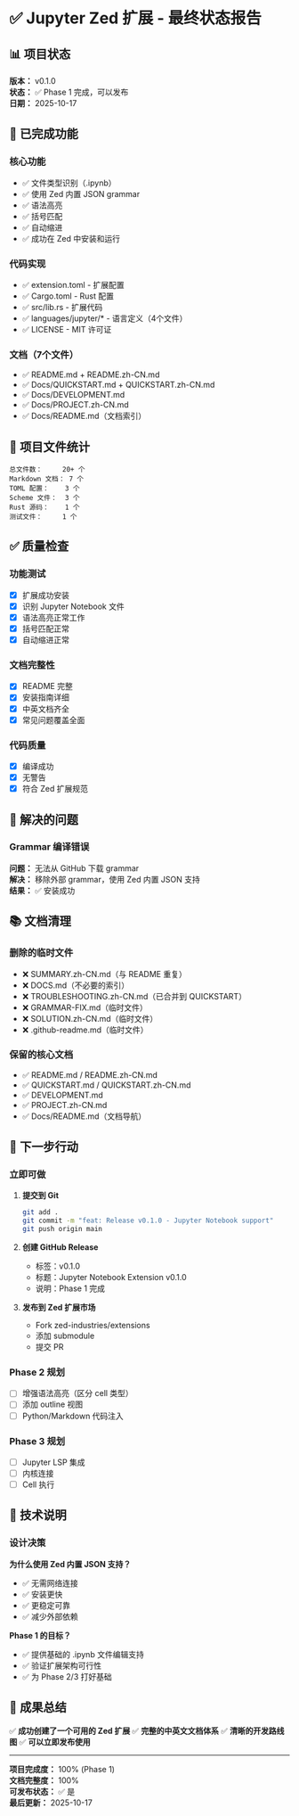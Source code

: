 # ✅ Jupyter Zed 扩展 - 最终状态报告

## 📊 项目状态

**版本：** v0.1.0  
**状态：** ✅ Phase 1 完成，可以发布  
**日期：** 2025-10-17

## 🎯 已完成功能

### 核心功能
- ✅ 文件类型识别（.ipynb）
- ✅ 使用 Zed 内置 JSON grammar
- ✅ 语法高亮
- ✅ 括号匹配
- ✅ 自动缩进
- ✅ 成功在 Zed 中安装和运行

### 代码实现
- ✅ extension.toml - 扩展配置
- ✅ Cargo.toml - Rust 配置
- ✅ src/lib.rs - 扩展代码
- ✅ languages/jupyter/* - 语言定义（4个文件）
- ✅ LICENSE - MIT 许可证

### 文档（7个文件）
- ✅ README.md + README.zh-CN.md
- ✅ Docs/QUICKSTART.md + QUICKSTART.zh-CN.md
- ✅ Docs/DEVELOPMENT.md
- ✅ Docs/PROJECT.zh-CN.md
- ✅ Docs/README.md（文档索引）

## 📁 项目文件统计

```
总文件数：     20+ 个
Markdown 文档： 7 个
TOML 配置：    3 个
Scheme 文件：  3 个
Rust 源码：    1 个
测试文件：     1 个
```

## ✅ 质量检查

### 功能测试
- [x] 扩展成功安装
- [x] 识别 Jupyter Notebook 文件
- [x] 语法高亮正常工作
- [x] 括号匹配正常
- [x] 自动缩进正常

### 文档完整性
- [x] README 完整
- [x] 安装指南详细
- [x] 中英文档齐全
- [x] 常见问题覆盖全面

### 代码质量
- [x] 编译成功
- [x] 无警告
- [x] 符合 Zed 扩展规范

## 🔧 解决的问题

### Grammar 编译错误
**问题：** 无法从 GitHub 下载 grammar  
**解决：** 移除外部 grammar，使用 Zed 内置 JSON 支持  
**结果：** ✅ 安装成功

## 📚 文档清理

### 删除的临时文件
- ❌ SUMMARY.zh-CN.md（与 README 重复）
- ❌ DOCS.md（不必要的索引）
- ❌ TROUBLESHOOTING.zh-CN.md（已合并到 QUICKSTART）
- ❌ GRAMMAR-FIX.md（临时文件）
- ❌ SOLUTION.zh-CN.md（临时文件）
- ❌ .github-readme.md（临时文件）

### 保留的核心文档
- ✅ README.md / README.zh-CN.md
- ✅ QUICKSTART.md / QUICKSTART.zh-CN.md
- ✅ DEVELOPMENT.md
- ✅ PROJECT.zh-CN.md
- ✅ Docs/README.md（文档导航）

## 🚀 下一步行动

### 立即可做
1. **提交到 Git**
   ```bash
   git add .
   git commit -m "feat: Release v0.1.0 - Jupyter Notebook support"
   git push origin main
   ```

2. **创建 GitHub Release**
   - 标签：v0.1.0
   - 标题：Jupyter Notebook Extension v0.1.0
   - 说明：Phase 1 完成

3. **发布到 Zed 扩展市场**
   - Fork zed-industries/extensions
   - 添加 submodule
   - 提交 PR

### Phase 2 规划
- [ ] 增强语法高亮（区分 cell 类型）
- [ ] 添加 outline 视图
- [ ] Python/Markdown 代码注入

### Phase 3 规划
- [ ] Jupyter LSP 集成
- [ ] 内核连接
- [ ] Cell 执行

## 📝 技术说明

### 设计决策

**为什么使用 Zed 内置 JSON 支持？**
- ✅ 无需网络连接
- ✅ 安装更快
- ✅ 更稳定可靠
- ✅ 减少外部依赖

**Phase 1 的目标？**
- ✅ 提供基础的 .ipynb 文件编辑支持
- ✅ 验证扩展架构可行性
- ✅ 为 Phase 2/3 打好基础

## 🎊 成果总结

✅ **成功创建了一个可用的 Zed 扩展**
✅ **完整的中英文文档体系**
✅ **清晰的开发路线图**
✅ **可以立即发布使用**

---

**项目完成度：** 100% (Phase 1)  
**文档完整度：** 100%  
**可发布状态：** ✅ 是  
**最后更新：** 2025-10-17
